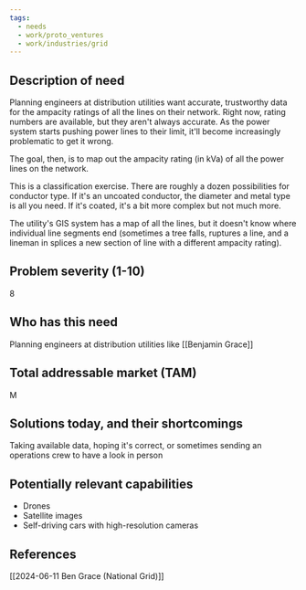 ```yaml
---
tags:
  - needs
  - work/proto_ventures
  - work/industries/grid
---
```

## Description of need
Planning engineers at distribution utilities want accurate, trustworthy data for the ampacity ratings of all the lines on their network. Right now, rating numbers are available, but they aren't always accurate. As the power system starts pushing power lines to their limit, it'll become increasingly problematic to get it wrong.

The goal, then, is to map out the ampacity rating (in kVa) of all the power lines on the network. 

This is a classification exercise. There are roughly a dozen possibilities for conductor type. If it's an uncoated conductor, the diameter and metal type is all you need. If it's coated, it's a bit more complex but not much more.

The utility's GIS system has a map of all the lines, but it doesn't know where individual line segments end (sometimes a tree falls, ruptures a line, and a lineman in splices a new section of line with a different ampacity rating).

## Problem severity (1-10)
8

## Who has this need
Planning engineers at distribution utilities like [[Benjamin Grace]]

## Total addressable market (TAM)
M

## Solutions today, and their shortcomings
Taking available data, hoping it's correct, or sometimes sending an operations crew to have a look in person

## Potentially relevant capabilities
- Drones
- Satellite images
- Self-driving cars with high-resolution cameras

## References
[[2024-06-11 Ben Grace (National Grid)]]